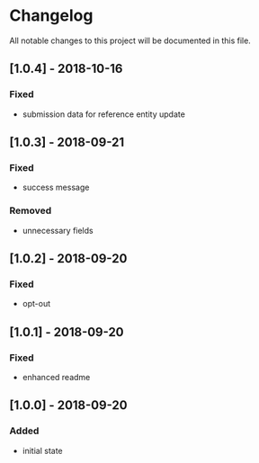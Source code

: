 # Changelog
All notable changes to this project will be documented in this file.

## [1.0.4] - 2018-10-16

### Fixed
- submission data for reference entity update

## [1.0.3] - 2018-09-21

### Fixed
- success message

### Removed
- unnecessary fields

## [1.0.2] - 2018-09-20

### Fixed
- opt-out

## [1.0.1] - 2018-09-20

### Fixed
- enhanced readme

## [1.0.0] - 2018-09-20

### Added
- initial state
